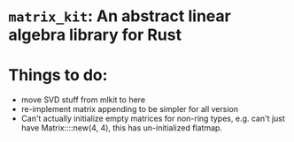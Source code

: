 # `matrix_kit`: An abstract linear algebra library for Rust

# Things to do:
- move SVD stuff from mlkit to here
- re-implement matrix appending to be simpler for all version
- Can't actually initialize empty matrices for non-ring types, e.g. can't just
    have Matrix::<u8>::new(4, 4), this has un-initialized flatmap.